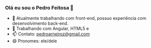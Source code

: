 ### Olá eu sou o Pedro Feitosa 👋


- 🔭 Atualmente trabalhando com front-end, possuo experiência com desenvolvimento back-end.
- 🌱 Trabalhando com Angular, HTML5 e
- 📫 Contato: pedroarneiroz@gmail.com
- 😄 Pronomes: ele/dele
